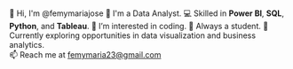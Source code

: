 👋 Hi, I'm @femymariajose
🔭 I'm a Data Analyst.
💻 Skilled in **Power BI**, **SQL**, **Python**, and **Tableau**.
👀 I’m interested in coding.
🌱 Always a student.
🚀 Currently exploring opportunities in data visualization and business analytics.  
📫 Reach me at femymaria23@gmail.com




